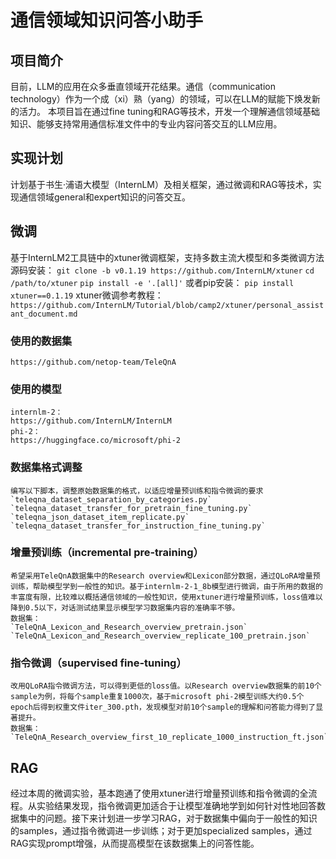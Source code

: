 # 通信领域知识问答小助手
## 项目简介
   目前，LLM的应用在众多垂直领域开花结果。通信（communication technology）作为一个成（xi）熟（yang）的领域，可以在LLM的赋能下焕发新的活力。
   本项目旨在通过fine tuning和RAG等技术，开发一个理解通信领域基础知识、能够支持常用通信标准文件中的专业内容问答交互的LLM应用。
## 实现计划
   计划基于书生·浦语大模型（InternLM）及相关框架，通过微调和RAG等技术，实现通信领域general和expert知识的问答交互。
## 微调
基于InternLM2工具链中的xtuner微调框架，支持多数主流大模型和多类微调方法
源码安装：
`git clone -b v0.1.19 https://github.com/InternLM/xtuner`
`cd /path/to/xtuner`
`pip install -e '.[all]'`
或者pip安装：
`pip install xtuner==0.1.19`
xtuner微调参考教程：
`https://github.com/InternLM/Tutorial/blob/camp2/xtuner/personal_assistant_document.md`

### 使用的数据集
    https://github.com/netop-team/TeleQnA
### 使用的模型
    internlm-2：
    https://github.com/InternLM/InternLM
    phi-2：
    https://huggingface.co/microsoft/phi-2

### 数据集格式调整
    编写以下脚本，调整原始数据集的格式，以适应增量预训练和指令微调的要求
    `teleqna_dataset_separation_by_categories.py`
    `teleqna_dataset_transfer_for_pretrain_fine_tuning.py`
    `teleqna_json_dataset_item_replicate.py`
    `teleqna_dataset_transfer_for_instruction_fine_tuning.py`
    
### 增量预训练（incremental pre-training）
    希望采用TeleQnA数据集中的Research overview和Lexicon部分数据，通过QLoRA增量预训练，帮助模型学到一般性的知识。基于internlm-2-1_8b模型进行微调，由于所用的数据的丰富度有限，比较难以概括通信领域的一般性知识，使用xtuner进行增量预训练，loss值难以降到0.5以下，对话测试结果显示模型学习数据集内容的准确率不够。
    数据集：
    `TeleQnA_Lexicon_and_Research_overview_pretrain.json`
    `TeleQnA_Lexicon_and_Research_overview_replicate_100_pretrain.json`
    
### 指令微调（supervised fine-tuning）
    改用QLoRA指令微调方法，可以得到更低的loss值。以Research overview数据集的前10个sample为例，将每个sample重复1000次，基于microsoft phi-2模型训练大约0.5个epoch后得到权重文件iter_300.pth，发现模型对前10个sample的理解和问答能力得到了显著提升。
    数据集：
    `TeleQnA_Research_overview_first_10_replicate_1000_instruction_ft.json`

## RAG
经过本周的微调实验，基本跑通了使用xtuner进行增量预训练和指令微调的全流程。从实验结果发现，指令微调更加适合于让模型准确地学到如何针对性地回答数据集中的问题。接下来计划进一步学习RAG，对于数据集中偏向于一般性的知识的samples，通过指令微调进一步训练；对于更加specialized samples，通过RAG实现prompt增强，从而提高模型在该数据集上的问答性能。
